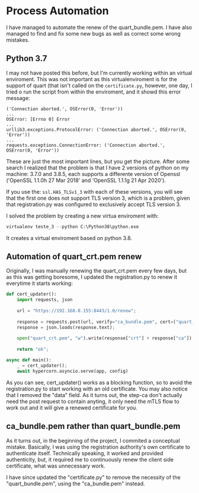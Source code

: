 # Process Automation
I have managed to automate the renew of the quart_bundle.pem. I have also managed to find and fix some new bugs as well as correct some wrong mistakes.

## Python 3.7
I may not have posted this before, but I'm currently working within an virtual enviroment. This was not important as this virtualenviroment is for the support of quart (that isn't called on the ```certificate.py```, however, one day, I tried o run the script from within the enviroment, and it showd this error message:
```
('Connection aborted.', OSError(0, 'Error'))
...
OSError: [Errno 0] Error
...
urllib3.exceptions.ProtocolError: ('Connection aborted.', OSError(0, 'Error'))
...
requests.exceptions.ConnectionError: ('Connection aborted.', OSError(0, 'Error'))
```
These are just the most important lines, but you get the picture. After some search I realized that the problem is that I have 2 versions of python on my machine: 3.7.0 and 3.8.5, each supports a differente version of Openssl ('OpenSSL 1.1.0h  27 Mar 2018' and 'OpenSSL 1.1.1g  21 Apr 2020').

If you use the: ```ssl.HAS_TLSv1_3``` with each of these versions, you will see that the first one does not support TLS version 3, which is a problem, given that registration.py was configured to exclusively accept TLS version 3.

I solved the problem by creating a new virtua enviroment with: 
```python
virtualenv teste_3 --python C:\Python38\python.exe
```
It creates a virtual enviroment based on python 3.8.

## Automation of quart_crt.pem renew
Originally, I was manually renewing the quart_crt.pem every few days, but as this was getting boresome, I updated the registration.py to renew it everytime it starts working:
```python
def cert_updater():
    import requests, json
    
    url = "https://192.168.0.155:8443/1.0/renew";
    
    response = requests.post(url, verify="ca_bundle.pem", cert=("quart_crt.pem","quart_key.pem"));
    response = json.loads(response.text);
    
    open("quart_crt.pem", "w").write(response["crt"] + response["ca"]);
    
    return "ok";

async def main():
    _ = cert_updater();
    await hypercorn.asyncio.serve(app, config)
```
As you can see, cert_updater() works as a blocking function, so to avoid the registration.py to start working with an old certificate. You may also notice that I removed the "data" field. As it turns out, the step-ca don't actually need the post request to contain anyting, it only need the mTLS flow to work out and it will give a renewed certificate for you.

## ca_bundle.pem rather than quart_bundle.pem
As it turns out, in the beginning of the project, I commited a conceptual mistake. Basically, I was using the registration authority's own certificate to authenticate itself. Technically speaking, it worked and provided authenticity, but, it required me to continuously renew the client side certificate, what was unnecessary work.

I have since updated the "certificate.py" to remove the necessity of the "quart_bundle.pem", using the "ca_bundle.pem" instead. 
